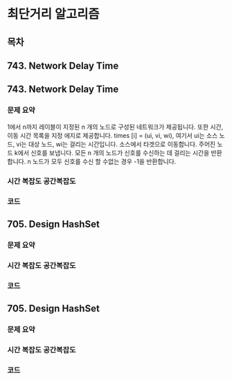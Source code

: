 # 최단거리 알고리즘
## 목차
## 743. Network Delay Time


## 743. Network Delay Time
### 문제 요약
1에서 n까지 레이블이 지정된 n 개의 노드로 구성된 네트워크가 제공됩니다. 또한 시간, 이동 시간 목록을 지정 에지로 제공합니다. times [i] = (ui, vi, wi), 여기서 ui는 소스 노드, vi는 대상 노드, wi는 걸리는 시간입니다. 소스에서 타겟으로 이동합니다. 주어진 노드 k에서 신호를 보냅니다. 모든 n 개의 노드가 신호를 수신하는 데 걸리는 시간을 반환합니다. n 노드가 모두 신호를 수신 할 수없는 경우 -1을 반환합니다.


### 시간 복잡도 공간복잡도

### 코드





## 705. Design HashSet
### 문제 요약

### 시간 복잡도 공간복잡도

### 코드






## 705. Design HashSet
### 문제 요약

### 시간 복잡도 공간복잡도

### 코드






